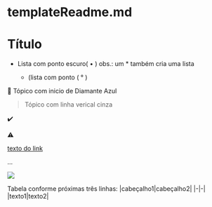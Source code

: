 # templateReadme.md

# Título 

- Lista com ponto escuro( • )        obs.: um * também cria uma lista 

  - (lista com ponto ( ° ) 
  
:small_blue_diamond:  Tópico com inicio de Diamante Azul

> Tópico com linha verical cinza

:heavy_check_mark: 

:warning: 

[texto do link](link) 

...

<img src="https://img.shields.io/static/v1?label=react&message=framework&color=blue&style=for-the-badge&logo=REACT"/>

Tabela conforme próximas três linhas: 
|cabeçalho1|cabeçalho2| 
|-|-| 
|texto1|texto2| 
